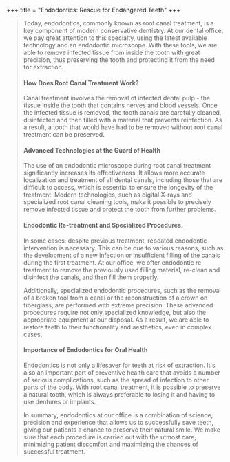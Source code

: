+++
title = "Endodontics: Rescue for Endangered Teeth"
+++

>Today, endodontics, commonly known as root canal treatment, is a key component of modern conservative dentistry. At our dental office, we pay great attention to this specialty, using the latest available technology and an endodontic microscope. With these tools, we are able to remove infected tissue from inside the tooth with great precision, thus preserving the tooth and protecting it from the need for extraction.
>
>#### How Does Root Canal Treatment Work?
>Canal treatment involves the removal of infected dental pulp - the tissue inside the tooth that contains nerves and blood vessels. Once the infected tissue is removed, the tooth canals are carefully cleaned, disinfected and then filled with a material that prevents reinfection. As a result, a tooth that would have had to be removed without root canal treatment can be preserved.
>
>#### Advanced Technologies at the Guard of Health
>The use of an endodontic microscope during root canal treatment significantly increases its effectiveness. It allows more accurate localization and treatment of all dental canals, including those that are difficult to access, which is essential to ensure the longevity of the treatment. Modern technologies, such as digital X-rays and specialized root canal cleaning tools, make it possible to precisely remove infected tissue and protect the tooth from further problems.
>
>#### Endodontic Re-treatment and Specialized Procedures.
>In some cases, despite previous treatment, repeated endodontic intervention is necessary. This can be due to various reasons, such as the development of a new infection or insufficient filling of the canals during the first treatment. At our office, we offer endodontic re-treatment to remove the previously used filling material, re-clean and disinfect the canals, and then fill them properly.
>
>Additionally, specialized endodontic procedures, such as the removal of a broken tool from a canal or the reconstruction of a crown on fiberglass, are performed with extreme precision. These advanced procedures require not only specialized knowledge, but also the appropriate equipment at our disposal. As a result, we are able to restore teeth to their functionality and aesthetics, even in complex cases.
>
>#### Importance of Endodontics for Oral Health
>Endodontics is not only a lifesaver for teeth at risk of extraction. It's also an important part of preventive health care that avoids a number of serious complications, such as the spread of infection to other parts of the body. With root canal treatment, it is possible to preserve a natural tooth, which is always preferable to losing it and having to use dentures or implants.
>
>In summary, endodontics at our office is a combination of science, precision and experience that allows us to successfully save teeth, giving our patients a chance to preserve their natural smile. We make sure that each procedure is carried out with the utmost care, minimizing patient discomfort and maximizing the chances of successful treatment.